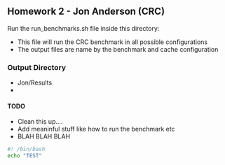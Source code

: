 ## Homework 2 - Jon Anderson (CRC)

Run the run_benchmarks.sh file inside this directory:

 * This file will run the CRC benchmark in all possible configurations
 * The output files are name by the benchmark and cache configuration
 ### Output Directory
 * Jon/Results
 * 
#### TODO
* Clean this up....
* Add meaninful stuff like how to run the benchmark etc
* BLAH BLAH BLAH

```bash
#! /bin/bash
echo "TEST"
